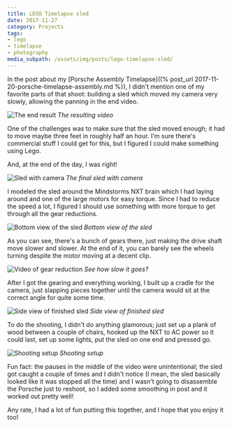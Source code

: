 ```yaml
---
title: LEGO Timelapse sled
date: 2017-11-27
category: Projects
tags:
- lego
- timelapse
- photography
media_subpath: /assets/img/posts/lego-timelapse-sled/
---
```


In the post about my [Porsche Assembly Timelapse]((% post_url 2017-11-20-porsche-timelapse-assembly.md %}),
I didn't mention one of my favorite parts of that shoot: building a sled which moved my camera very slowly,
allowing the panning in the end video.

![The end result](videoplayback.gif)
_The resulting video_

One of the challenges was to make sure that the sled moved enough; it had to move maybe three feet in
roughly half an hour. I'm sure there's commercial stuff I could get for this, but I figured I could make
something using Lego.

And, at the end of the day, I was right!

![Sled with camera](with-camera.jpg)
_The final sled with camera_

I modeled the sled around the Mindstorms NXT brain which I had laying around and one of the large motors
for easy torque. Since I had to reduce the speed a lot, I figured I should use something with more torque
to get through all the gear reductions.

![Bottom view of the sled](bottom-view.jpg)
_Bottom view of the sled_

As you can see, there's a bunch of gears there, just making the drive shaft move slower and slower. At the
end of it, you can barely see the wheels turning despite the motor moving at a decent clip.

![Video of gear reduction](in-motion.gif)
_See how slow it goes?_

After I got the gearing and everything working, I built up a cradle for the camera, just slapping pieces
together until the camera would sit at the correct angle for quite some time.

![Side view of finished sled](side-view.jpg)
_Side view of finished sled_

To do the shooting, I didn't do anything glamorous; just set up a plank of wood between a couple of chairs,
hooked up the NXT to AC power so it could last, set up some lights, put the sled on one end and pressed go.

![Shooting setup](actual.jpg)
_Shooting setup_

Fun fact: the pauses in the middle of the video were unintentional; the sled got caught a couple of times
and I didn't notice (I mean, the sled basically looked like it was stopped all the time) and I wasn't going
to disassemble the Porsche just to reshoot, so I added some smoothing in post and it worked out pretty well!

Any rate, I had a lot of fun putting this together, and I hope that you enjoy it too!
